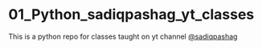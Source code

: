 # 01_Python_sadiqpashag_yt_classes
This is a python repo for classes taught on yt channel [@sadiqpashag](https://www.youtube.com/@sadiqpashag)
